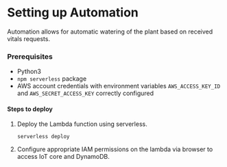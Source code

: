 # Setting up Automation

Automation allows for automatic watering of the plant based on received vitals requests.

### Prerequisites
- Python3
- ``npm serverless`` package
- AWS account credentials with environment variables ``AWS_ACCESS_KEY_ID`` and ``AWS_SECRET_ACCESS_KEY`` correctly configured

#### Steps to deploy

1. Deploy the Lambda function using serverless.

    ```
   serverless deploy
   ```

2. Configure appropriate IAM permissions on the lambda via browser to access IoT core and DynamoDB.
